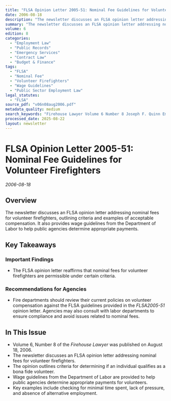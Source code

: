 ```yaml
---
title: "FLSA Opinion Letter 2005-51: Nominal Fee Guidelines for Volunteer Firefighters"
date: 2006-08-18
description: "The newsletter discusses an FLSA opinion letter addressing nominal fees for volunteer firefighters, outlining criteria and examples of acceptable compensation. It also provides wage guidelines from the Department of Labor to help public agencies determine appropriate payments."
summary: "The newsletter discusses an FLSA opinion letter addressing nominal fees for volunteer firefighters, outlining criteria and examples of acceptable compensation. It also provides wage guidelines from the Department of Labor to help public agencies determine appropriate payments."
volume: 6
edition: 8
categories:
  - "Employment Law"
  - "Public Records"
  - "Emergency Services"
  - "Contract Law"
  - "Budget & Finance"
tags:
  - "FLSA"
  - "Nominal Fee"
  - "Volunteer Firefighters"
  - "Wage Guidelines"
  - "Public Sector Employment Law"
legal_statutes:
  - "FLSA"
source_pdf: "v06n08aug2006.pdf"
metadata_quality: medium
search_keywords: "Firehouse Lawyer Volume 6 Number 8 Joseph F. Quinn Email Joe at quinnjoseph@qwest.net Access this newsletter at www.Firehouselawyer.com Publication Date: August 18, 2006 FLSA Opinion Letter (FLSA2005-..."
processed_date: 2025-08-22
layout: newsletter
---
```


# FLSA Opinion Letter 2005-51: Nominal Fee Guidelines for Volunteer Firefighters

*2006-08-18*

## Overview

The newsletter discusses an FLSA opinion letter addressing nominal fees for volunteer firefighters, outlining criteria and examples of acceptable compensation. It also provides wage guidelines from the Department of Labor to help public agencies determine appropriate payments.

## Key Takeaways

### Important Findings

- The FLSA opinion letter reaffirms that nominal fees for volunteer firefighters are permissible under certain criteria.

### Recommendations for Agencies

- Fire departments should review their current policies on volunteer compensation against the FLSA guidelines provided in the *FLSA2005-51* opinion letter. Agencies may also consult with labor departments to ensure compliance and avoid issues related to nominal fees.

## In This Issue

- Volume 6, Number 8 of the *Firehouse Lawyer* was published on August 18, 2006.
- The newsletter discusses an FLSA opinion letter addressing nominal fees for volunteer firefighters.
- The opinion outlines criteria for determining if an individual qualifies as a bona fide volunteer.
- Wage guidelines from the Department of Labor are provided to help public agencies determine appropriate payments for volunteers.
- Key examples include checking for minimal time spent, lack of pressure, and absence of alternative employment.

